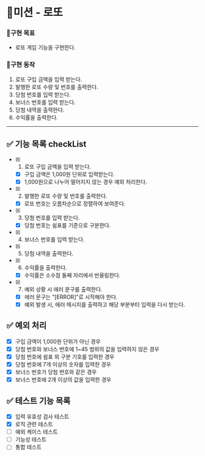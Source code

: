 # 🚀미션 - 로또

### 💙구현 목표

- 로또 게임 기능을 구현한다.

### 📜구현 동작

1. 로또 구입 금액을 입력 받는다.
2. 발행한 로또 수량 및 번호를 출력한다.
3. 당첨 번호를 입력 받는다.
4. 보너스 번호를 입력 받는다.
5. 당첨 내역을 출력한다.
6. 수익률을 출력한다.

---

## ✅ 기능 목록 checkList

- [x] 1. 로또 구입 금액을 입력 받는다.
  - [x] 구입 금액은 1,000원 단위로 입력받는다.
  - [x] 1,000원으로 나누어 떨어지지 않는 경우 예외 처리한다.
- [x] 2. 발행한 로또 수량 및 번호를 출력한다.
  - [x] 로또 번호는 오름차순으로 정렬하여 보여준다.
- [x] 3. 당첨 번호를 입력 받는다.
  - [x] 당첨 번호는 쉼표를 기준으로 구분한다.
- [x] 4. 보너스 번호를 입력 받는다.
- [x] 5. 당첨 내역을 출력한다.
- [x] 6. 수익률을 출력한다.
  - [x] 수익률은 소수점 둘째 자리에서 반올림한다.
- [x] 7. 예외 상황 시 에러 문구를 출력한다.
  - [x] 에러 문구는 "[ERROR]"로 시작해야 한다.
  - [x] 예외 발생 시, 에러 메시지를 출력하고 해당 부분부터 입력을 다시 받는다.

## ✅ 예외 처리

- [x] 구입 금액이 1,000원 단위가 아닌 경우
- [x] 당첨 번호와 보너스 번호에 1~45 범위의 값을 입력하지 않은 경우
- [x] 당첨 번호에 쉼표 외 구분 기호를 입력한 경우
- [x] 당첨 번호에 7개 이상의 숫자를 입력한 경우
- [x] 보너스 번호가 당첨 번호와 같은 경우
- [x] 보너스 번호에 2개 이상의 값을 입력한 경우

## ✅ 테스트 기능 목록

- [x] 입력 유효성 검사 테스트
- [x] 로직 관련 테스트
- [ ] 예외 케이스 테스트
- [ ] 기능성 테스트
- [ ] 통합 테스트
